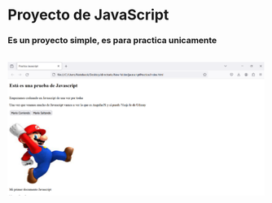 # Proyecto de JavaScript

### **Es un proyecto simple**, es para practica unicamente

<br />

<img src="./Imagenes/Presentacion-Readme.png" alt="Imagen del Readme" />